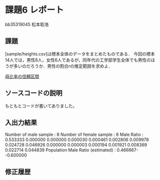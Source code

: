 # 課題6 レポート

bb35319045 松本聡浩

## 課題

[sample/heights.csv]は標本全体のデータをまとめたものである．
今回の標本14人では，男性8人，女性6人であるが，同年代の工学部学生全体でも男性のほうが多いのだろうか．男性の割合$r$の推定範囲を求めよ．

[母比率の信頼区間][1]

[1]:../Reference/PopulationRatio.md

## ソースコードの説明

もともとコードが書いてありました。

## 入出力結果

Number of male sample : 8
Number of female sample : 6
Male Ratio : 0.533333
0.000000
0.000000
0.000030
0.000461
0.002806
0.009978
0.024728
0.046926
0.000000
0.000003
0.000194
0.001921
0.008369
0.022714
0.044839
Population Male Ratio (estimated) : 0.466667--0.600000

## 修正履歴

